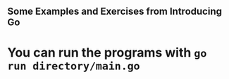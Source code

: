 ## Some Examples and Exercises from Introducing Go

# You can run the programs with `go run directory/main.go`
